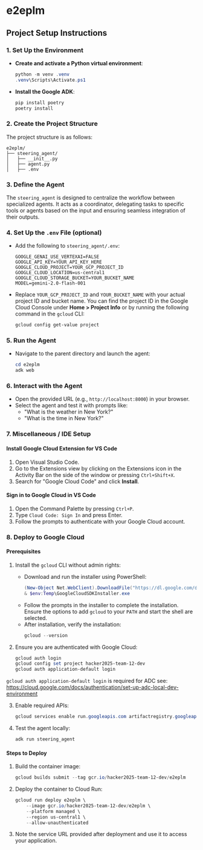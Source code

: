 # e2eplm

## Project Setup Instructions

### 1. Set Up the Environment
- **Create and activate a Python virtual environment**:
  ```powershell
  python -m venv .venv
  .venv\Scripts\Activate.ps1
  ```
- **Install the Google ADK**:
  ```powershell
  pip install poetry
  poetry install
  ```

### 2. Create the Project Structure
The project structure is as follows:
```
e2eplm/
├── steering_agent/
│   ├── __init__.py
│   ├── agent.py
│   ├── .env
```

### 3. Define the Agent
The `steering_agent` is designed to centralize the workflow between specialized agents. It acts as a coordinator, delegating tasks to specific tools or agents based on the input and ensuring seamless integration of their outputs.

### 4. Set Up the `.env` File (optional)
- Add the following to `steering_agent/.env`:
  ```properties
  GOOGLE_GENAI_USE_VERTEXAI=FALSE
  GOOGLE_API_KEY=YOUR_API_KEY_HERE
  GOOGLE_CLOUD_PROJECT=YOUR_GCP_PROJECT_ID
  GOOGLE_CLOUD_LOCATION=us-central1
  GOOGLE_CLOUD_STORAGE_BUCKET=YOUR_BUCKET_NAME
  MODEL=gemini-2.0-flash-001
  ```
- Replace `YOUR_GCP_PROJECT_ID` and `YOUR_BUCKET_NAME` with your actual project ID and bucket name. You can find the project ID in the Google Cloud Console under **Home > Project Info** or by running the following command in the `gcloud` CLI:
  ```powershell
  gcloud config get-value project
  ```

### 5. Run the Agent
- Navigate to the parent directory and launch the agent:
  ```powershell
  cd e2eplm
  adk web
  ```

### 6. Interact with the Agent
- Open the provided URL (e.g., `http://localhost:8000`) in your browser.
- Select the agent and test it with prompts like:
  - "What is the weather in New York?"
  - "What is the time in New York?"

### 7. Miscellaneous / IDE Setup
#### Install Google Cloud Extension for VS Code
1. Open Visual Studio Code.
2. Go to the Extensions view by clicking on the Extensions icon in the Activity Bar on the side of the window or pressing `Ctrl+Shift+X`.
3. Search for "Google Cloud Code" and click **Install**.

#### Sign in to Google Cloud in VS Code
1. Open the Command Palette by pressing `Ctrl+P`.
2. Type `Cloud Code: Sign In` and press Enter.
3. Follow the prompts to authenticate with your Google Cloud account.

### 8. Deploy to Google Cloud
#### Prerequisites
1. Install the `gcloud` CLI without admin rights:
   - Download and run the installer using PowerShell:
     ```powershell
     (New-Object Net.WebClient).DownloadFile("https://dl.google.com/dl/cloudsdk/channels/rapid/GoogleCloudSDKInstaller.exe", "$env:Temp\GoogleCloudSDKInstaller.exe")
     & $env:Temp\GoogleCloudSDKInstaller.exe
     ```
   - Follow the prompts in the installer to complete the installation. Ensure the options to add `gcloud` to your `PATH` and start the shell are selected.
   - After installation, verify the installation:
     ```powershell
     gcloud --version
     ```

2. Ensure you are authenticated with Google Cloud:
   ```powershell
   gcloud auth login
   gcloud config set project hacker2025-team-12-dev
   gcloud auth application-default login
   ```

`gcloud auth application-default login` is required for ADC see: https://cloud.google.com/docs/authentication/set-up-adc-local-dev-environment

3. Enable required APIs:
   ```powershell
   gcloud services enable run.googleapis.com artifactregistry.googleapis.com
   ```

4. Test the agent locally:
   ```bash
   adk run steering_agent
   ```

#### Steps to Deploy
1. Build the container image:
   ```powershell
   gcloud builds submit --tag gcr.io/hacker2025-team-12-dev/e2eplm
   ```

2. Deploy the container to Cloud Run:
   ```powershell
   gcloud run deploy e2eplm \
       --image gcr.io/hacker2025-team-12-dev/e2eplm \
       --platform managed \
       --region us-central1 \
       --allow-unauthenticated
   ```

3. Note the service URL provided after deployment and use it to access your application.

